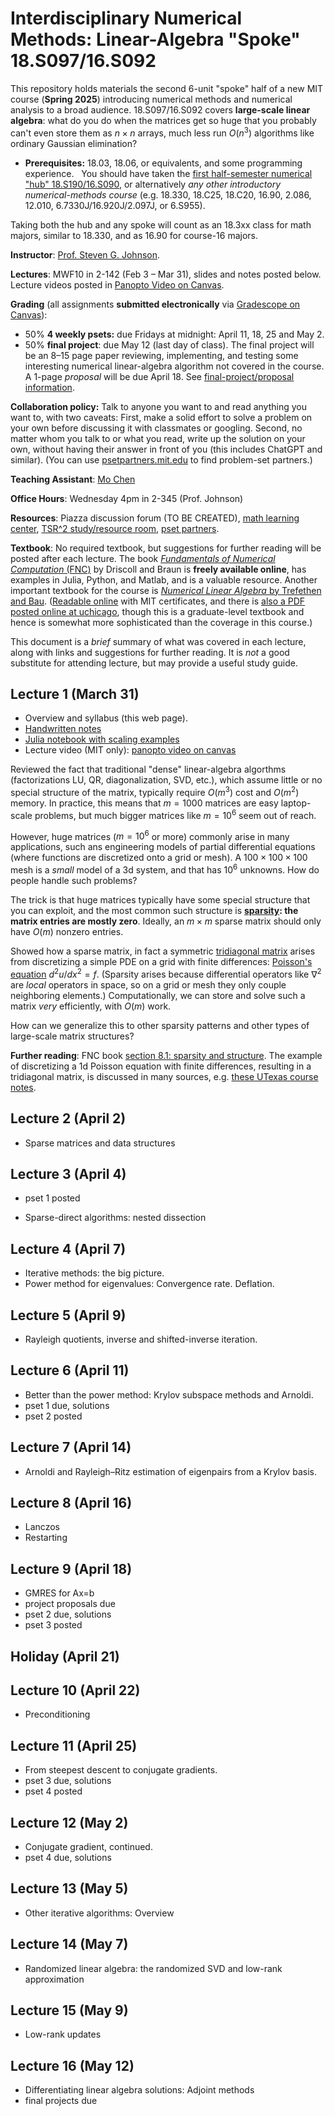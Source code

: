 # Interdisciplinary Numerical Methods: Linear-Algebra "Spoke" 18.S097/16.S092

This repository holds materials the second 6-unit "spoke" half of a new MIT course (**Spring 2025**) introducing numerical methods and numerical analysis to a broad audience.   18.S097/16.S092 covers **large-scale linear algebra**: what do you do when the matrices get so huge that you probably can't even store them as $n \times n$ arrays, much less run $O(n^3)$ algorithms like ordinary Gaussian elimination?

* **Prerequisites:** 18.03, 18.06, or equivalents, and some programming experience.   You should have taken the [first half-semester numerical "hub" 18.S190/16.S090](https://github.com/mitmath/numerical_hub), or alternatively *any other introductory numerical-methods course* (e.g. 18.330, 18.C25, 18.C20, 16.90, 2.086, 12.010, 6.7330J/16.920J/2.097J, or 6.S955).

Taking both the hub and any spoke will count as an 18.3xx class for math majors, similar to 18.330, and as 16.90 for course-16 majors.

**Instructor**: [Prof. Steven G. Johnson](http://math.mit.edu/~stevenj).

**Lectures**: MWF10 in 2-142 (Feb 3 – Mar 31), slides and notes posted below.  Lecture videos posted in [Panopto Video on Canvas](https://canvas.mit.edu/courses/32076/external_tools/595).

**Grading** (all assignments **submitted electronically** via [Gradescope on Canvas](https://canvas.mit.edu/courses/32076/external_tools/369)):
* 50% **4 weekly psets:** due Fridays at midnight: April 11, 18, 25 and May 2.
* 50% **final project**: due May 12 (last day of class). The final project will be an 8–15 page paper reviewing, implementing, and testing some interesting numerical linear-algebra algorithm not covered in the course.  A 1-page *proposal* will be due April 18.  See [final-project/proposal information](psets/proposal.md).

**Collaboration policy:** Talk to anyone you want to and read anything you want to, with two caveats: First, make a solid effort to solve a problem on your own before discussing it with classmates or googling. Second, no matter whom you talk to or what you read, write up the solution on your own, without having their answer in front of you (this includes ChatGPT and similar). (You can use [psetpartners.mit.edu](https://psetpartners.mit.edu/) to find problem-set partners.)

**Teaching Assistant**: [Mo Chen](https://math.mit.edu/directory/profile.html?pid=2176)

**Office Hours**: Wednesday 4pm in 2-345 (Prof. Johnson)

**Resources**: Piazza discussion forum (TO BE CREATED), [math learning center](https://math.mit.edu/learningcenter/), [TSR^2 study/resource room](https://ome.mit.edu/programs/talented-scholars-resource-room-tsr2), [pset partners](https://psetpartners.mit.edu/).

**Textbook**: No required textbook, but suggestions for further reading will be posted after each lecture.  The book [*Fundamentals of Numerical Computation* (FNC)](https://fncbook.com/) by Driscoll and Braun is **freely available online**, has examples in Julia, Python, and Matlab, and is a valuable resource.   Another important textbook for the course is [_Numerical Linear Algebra_ by Trefethen and Bau](http://www.amazon.com/Numerical-Linear-Algebra-Lloyd-Trefethen/dp/0898713617). ([Readable online](http://owens.mit.edu/sfx_local?bookid=9436&rft.genre=book&sid=Barton:Books24x7) with MIT certificates, and there is [also a PDF posted online at uchicago](https://www.stat.uchicago.edu/~lekheng/courses/309/books/Trefethen-Bau.pdf), though this is a graduate-level textbook and hence is somewhat more sophisticated than the coverage in this course.)

This document is a *brief* summary of what was covered in each
lecture, along with links and suggestions for further reading.  It is
*not* a good substitute for attending lecture, but may provide a
useful study guide.

## Lecture 1 (March 31)

* Overview and syllabus (this web page).
* [Handwritten notes](https://www.dropbox.com/scl/fi/pxea51ooxryw2fo4t3rt6/Large-scale-Linalg-Spring-2025.pdf?rlkey=kbekxxgyp8xovp55nnsvrrxds&st=k76yqpnw&dl=0)
* [Julia notebook with scaling examples](notes/linalg-scaling.ipynb)
* Lecture video (MIT only): [panopto video on canvas](https://canvas.mit.edu/courses/32076/external_tools/595)

Reviewed the fact that traditional "dense" linear-algebra algorthms (factorizations LU, QR, diagonalization, SVD, etc.), which assume little or no special structure of the matrix, typically require $O(m^3)$ cost and $O(m^2)$ memory.   In practice, this means that $m=1000$ matrices are easy laptop-scale problems, but much bigger matrices like $m=10^6$ seem out of reach.

However, huge matrices ($m=10^6$ or more) commonly arise in many applications, such ans engineering models of partial differential equations (where functions are discretized onto a grid or mesh).   A $100 \times 100 \times 100$ mesh is a *small* model of a 3d system, and that has $10^6$ unknowns.   How do people handle such problems?

The trick is that huge matrices typically have some special structure that you can exploit, and the most common such structure is **[sparsity](https://en.wikipedia.org/wiki/Sparse_matrix): the matrix entries are mostly zero**.  Ideally, an $m \times m$ sparse matrix should only have $O(m)$ nonzero entries.

Showed how a sparse matrix, in fact a symmetric [tridiagonal matrix](https://en.wikipedia.org/wiki/Tridiagonal_matrix) arises from discretizing a simple PDE on a grid with finite differences: [Poisson's equation](https://en.wikipedia.org/wiki/Poisson%27s_equation) $d^2 u / dx^2 = f$.   (Sparsity arises because differential operators like $\nabla^2$ are *local* operators in space, so on a grid or mesh they only couple neighboring elements.)   Computationally, we can store and solve such a matrix *very* efficiently, with $O(m)$ work.

How can we generalize this to other sparsity patterns and other types of large-scale matrix structures?

**Further reading**: FNC book [section 8.1: sparsity and structure](https://fncbook.com/structure-1).  The example of discretizing a 1d Poisson equation with finite differences, resulting in a tridiagonal matrix, is discussed in many sources, e.g. [these UTexas course notes](https://farside.ph.utexas.edu/teaching/329/lectures/node62.html).

## Lecture 2 (April 2)

* Sparse matrices and data structures

## Lecture 3 (April 4)
* pset 1 posted

* Sparse-direct algorithms: nested dissection

## Lecture 4 (April 7)

* Iterative methods: the big picture.
* Power method for eigenvalues: Convergence rate.  Deflation.

## Lecture 5 (April 9)

* Rayleigh quotients, inverse and shifted-inverse iteration.

## Lecture 6 (April 11)
* Better than the power method: Krylov subspace methods and Arnoldi.
* pset 1 due, solutions
* pset 2 posted

## Lecture 7 (April 14)
* Arnoldi and Rayleigh–Ritz estimation of eigenpairs from a Krylov basis.

## Lecture 8 (April 16)
* Lanczos
* Restarting

## Lecture 9 (April 18)
* GMRES for Ax=b
* project proposals due
* pset 2 due, solutions
* pset 3 posted

## Holiday (April 21)

## Lecture 10 (April 22)
* Preconditioning

## Lecture 11 (April 25)
* From steepest descent to conjugate gradients.
* pset 3 due, solutions
* pset 4 posted

## Lecture 12 (May 2)
* Conjugate gradient, continued.
* pset 4 due, solutions

## Lecture 13 (May 5)
* Other iterative algorithms: Overview

## Lecture 14 (May 7)
* Randomized linear algebra: the randomized SVD and low-rank approximation

## Lecture 15 (May 9)
* Low-rank updates

## Lecture 16 (May 12)
* Differentiating linear algebra solutions: Adjoint methods
* final projects due
